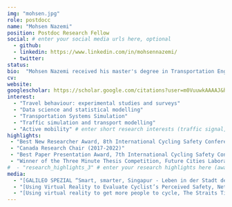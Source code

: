 ```yaml
---
img: "mohsen.jpg"
role: postdocc
name: "Mohsen Nazemi"
position: Postdoc Research Fellow
social: # enter your social media urls here, optional
  - github:
  - linkedin: https://www.linkedin.com/in/mohsennazemi/
  - twitter:
status: 
bio:  "Mohsen Nazemi received his master's degree in Transportation Engineering and Planning from [Tarbiat Modares University, Tehran, Iran](https://www.modares.ac.ir/en), followed by a bachelor's degree in Civil Engineering. He worked in a transportation consultancy for a few years before starting his doctoral studies in Transportation Engineering at [ETH Zurich (Singapore campus)](https://sec.ethz.ch/) in 2016."
cv:
website:
googlescholar: https://scholar.google.com/citations?user=m0VuuwkAAAAJ&hl=en
interest:
  - "Travel behaviour: experimental studies and surveys"
  - "Data science and statistical modelling"
  - "Transportation Systems Simulation"
  - "Traffic simulation and transport modelling"
  - "Active mobility" # enter short research interests (traffic signal, CAV, etc.), optional
highlights:
 - "Best New Researcher Award, 8th International Cycling Safety Conference, Australia, 2019"
 - "Canada Research Chair (2017-2022)"
 - "Best Paper Presentation Award, 7th International Cycling Safety Conference, Spain, 2018"
 - "Winner of the Three Minute Thesis Competition, Future Cities Laboratory, Singapore, 2017"
#  - "research_highlights_3" # enter your research highlights here (awards, achievements, etc.), optional
media:
  - "[GALILEO SPEZIAL “Smart, smarter, Singapur - Leben in der Stadt der Zukunft”, ProSieben] (https://vimeo.com/435085448 (Video)"
  - "[Using Virtual Reality to Evaluate Cyclist’s Perceived Safety, Netzwerk Stadt und Landschaft] (https://www.cbc.ca/news/canada/toronto/uber-partnerships-with-car-rental-startups-could-increase-congestion-experts-say-1.4778393) (Article)" 
  - "[Using virtual reality to get more people to cycle, The Straits Times] (http://www.btmontreal.ca/videos/5023121711001/) (Video)"# enter <<media headlines>>, newspaper articles etc...
---
```

